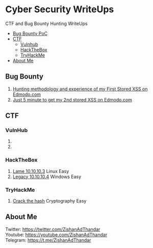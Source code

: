 # Cyber Security WriteUps
CTF and Bug Bounty Hunting WriteUps
- [Bug Bounty PoC](#bug-bounty)
- [CTF](#CTF)
  - [Vulnhub](#vulnhub)
  - [HackTheBox](#hackthebox)
  - [TryHackMe](#tryhackme)
- [About Me](#about-me)

## Bug Bounty
<ol>
  <li><a href="/bugbounty/1.md" target="_blank">Hunting methodology and experience of my First Stored XSS on Edmodo.com</a></li>
  <li><a href="/bugbounty/2.md" target="_blank">Just 5 minute to get my 2nd stored XSS on Edmodo.com</a></li>
</ol>

## CTF

### VulnHub
<ol>
  <li><a href="./CTF/vulnhub/1.md" target="_blank"></a></li>
  <li><a href="./CTF/vulnhub/1.md" target="_blank"></a></li>
</ol>

### HackTheBox
<ol>
  <li><a href="./CTF/hackthebox.com/1.md" target="_blank">Lame 10.10.10.3</a> Linux Easy</li>
  <li><a href="./CTF/hackthebox.com/2.md" target="_blank">Legacy 10.10.10.4</a> Windows Easy</li>
</ol>

### TryHackMe
<ol>
  <li><a href="https://github.com/ZishanAdThandar/WriteUps/blob/main/CTF/tryhackme.com/crackthehash.md">Crack the hash</a> Cryptography Easy</li>
</ol>

## About Me
Twitter: <a href="https://twitter.com/ZishanAdThandar">https://twitter.com/ZishanAdThandar</a><br>
Youtube: <a href="https://youtube.com/ZishanAdThandar">https://youtube.com/ZishanAdThandar</a><br>
Telegram: <a href="https://t.me/ZishanAdThandar">https://t.me/ZishanAdThandar</a>
